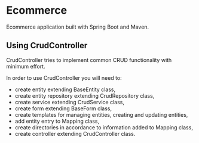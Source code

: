 # Ecommerce

Ecommerce application built with Spring Boot and Maven.

## Using CrudController

CrudController tries to implement common CRUD functionality with minimum effort.

In order to use CrudController you will need to:

* create entity extending BaseEntity class,
* create entity repository extending CrudRepository class,
* create service extending CrudService class,
* create form extending BaseForm class,
* create templates for managing entities, creating and updating entities,
* add entity entry to Mapping class,
* create directories in accordance to information added to Mapping class,
* create controller extending CrudController class.

